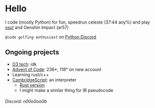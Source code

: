 # Hello

I code (mostly Python) for fun, speedrun celeste (37:44 any%) and play [osu!](https://osu.ppy.sh/users/29165713) and Genshin Impact (ar57)

`@code golfing enthusiast` on [Python Discord](https://discord.gg/python)

## Ongoing projects
- [D3 tech](https://github.com/n0Oo0Oo0b/d3-tech): idk
- [Advent of Code](https://github.com/n0Oo0Oo0b/advent-of-code): 236*, 118* on new account
- Learning rust/c++
- [CambridgeScript](https://github.com/n0Oo0Oo0b/pseudo-interpreter): an interpreter
  - [Rust version](https://github.com/n0Oo0Oo0b/cambridgescript-rust)
  - I might make a similar thing for IB pseudocode

###### Discord: n00o0oo0b
